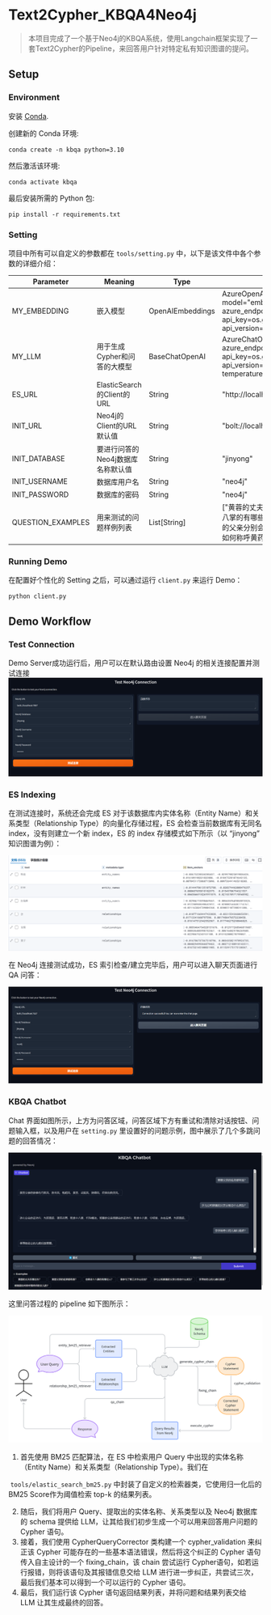 # Text2Cypher_KBQA4Neo4j

> 本项目完成了一个基于Neo4j的KBQA系统，使用Langchain框架实现了一套Text2Cypher的Pipeline，来回答用户针对特定私有知识图谱的提问。

## Setup

### Environment

安装 [Conda](https://conda.io/projects/conda/en/latest/user-guide/install/index.html).

创建新的 Conda 环境:

```
conda create -n kbqa python=3.10
```

然后激活该环境:

```
conda activate kbqa
```

最后安装所需的 Python 包:

```
pip install -r requirements.txt
```

### Setting

项目中所有可以自定义的参数都在 `tools/setting.py` 中，以下是该文件中各个参数的详细介绍：

| Parameter         | Meaning                           | Type             | Default                                                      |
| ----------------- | --------------------------------- | ---------------- | ------------------------------------------------------------ |
| MY_EMBEDDING      | 嵌入模型                          | OpenAIEmbeddings | AzureOpenAIEmbeddings(<br />model="embedding-ada02",  azure_endpoint=os.getenv("MY_AZURE_OPENAI_ENDPOINT"),     api_key=os.getenv("MY_AZURE_OPENAI_API_KEY"),     api_version="2024-06-01", ) |
| MY_LLM            | 用于生成Cypher和问答的大模型      | BaseChatOpenAI   | AzureChatOpenAI(     azure_endpoint=os.getenv("MY_AZURE_OPENAI_ENDPOINT"),     api_key=os.getenv("MY_AZURE_OPENAI_API_KEY"),     api_version="2024-06-01",     azure_deployment="gpt4o",     temperature=0 ) |
| ES_URL            | ElasticSearch的Client的URL        | String           | "http://localhost:9200"                                      |
| INIT_URL          | Neo4j的Client的URL默认值          | String           | "bolt://localhost:7687"                                      |
| INIT_DATABASE     | 要进行问答的Neo4j数据库名称默认值 | String           | "jinyong"                                                    |
| INIT_USERNAME     | 数据库用户名                      | String           | "neo4j"                                                      |
| INIT_PASSWORD     | 数据库的密码                      | String           | "neo4j"                                                      |
| QUESTION_EXAMPLES | 用来测试的问题样例列表            | List[String]     | ["黄蓉的丈夫在哪出生？", "黄蓉父亲的徒弟都有谁？", "会降龙十八掌的有哪些人？", "谁参与了第三次华山论剑？", "洪七公和郭襄的父亲分别会什么武功？", "李萍她老公的儿媳妇是谁？", "郭靖是如何称呼黄药师的女儿的？"] |

### Running Demo

在配置好个性化的 Setting 之后，可以通过运行 `client.py` 来运行 Demo：

```
python client.py
```

## Demo Workflow

### Test Connection

Demo Server成功运行后，用户可以在默认路由设置 Neo4j 的相关连接配置并测试连接![test界面](.\assets\test1.png)

### ES Indexing

在测试连接时，系统还会完成 ES 对于该数据库内实体名称（Entity Name）和关系类型（Relationship Type）的向量化存储过程，ES 会检查当前数据库有无同名 index，没有则建立一个新 index，ES 的 index 存储模式如下所示（以 “jinyong” 知识图谱为例）：

![ES存储模式](.\assets\ES.png)

在 Neo4j 连接测试成功，ES 索引检查/建立完毕后，用户可以进入聊天页面进行 QA 问答：

![连接成功界面](.\assets\test2.png)

### KBQA Chatbot

Chat 界面如图所示，上方为问答区域，问答区域下方有重试和清除对话按钮、问题输入框，以及用户在 `setting.py` 里设置好的问题示例，图中展示了几个多跳问题的回答情况：

![Chat界面](.\assets\chat.png)

这里问答过程的 pipeline 如下图所示：

![pipeline](.\assets\pipeline.png)

1. 首先使用 BM25 匹配算法，在 ES 中检索用户 Query 中出现的实体名称（Entity Name）和关系类型（Relationship Type）。我们在

​	`tools/elastic_search_bm25.py` 中封装了自定义的检索器类，它使用归一化后的 BM25 Score作为阈值检索 top-k 的结果列表。

2. 随后，我们将用户 Query、提取出的实体名称、关系类型以及 Neo4j 数据库的 schema 提供给 LLM，让其给我们初步生成一个可以用来回答用户问题的 Cypher 语句。
3. 接着，我们使用 CypherQueryCorrector 类构建一个 cypher_validation 来纠正该 Cypher 可能存在的一些基本语法错误，然后将这个纠正的 Cypher 语句传入自主设计的一个 fixing_chain，该 chain 尝试运行 Cypher语句，如若运行报错，则将该语句及其报错信息交给 LLM 进行进一步纠正，共尝试三次，最后我们基本可以得到一个可以运行的 Cypher 语句。
4. 最后，我们运行该 Cypher 语句返回结果列表，并将问题和结果列表交给 LLM 让其生成最终的回答。
